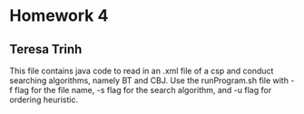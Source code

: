 # Homework 4
## Teresa Trinh

This file contains java code to read in an .xml file of a csp and conduct searching algorithms, namely BT and CBJ. 
Use the runProgram.sh file with -f flag for the file name, -s flag for the search algorithm, and -u flag for ordering heuristic.